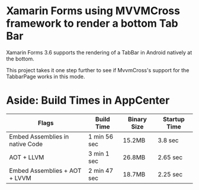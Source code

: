 # Xamarin Forms using MVVMCross framework to render a bottom Tab Bar

Xamarin Forms 3.6 supports the rendering of a TabBar in Android natively at the bottom.

This project takes it one step further to see if MvvmCross's support for the TabbarPage works in this mode.

# Aside: Build Times in AppCenter


|Flags|Build Time|Binary Size|Startup Time|
|-----|----------|-----------|------------|
|Embed Assemblies in native Code|1 min 56 sec|15.2MB|3.8 sec|
|AOT + LLVM|3 min 1 sec|26.8MB|2.65 sec|
|Embed Assemblies + AOT + LVVM|2 min 47 sec|18.7MB|2.25 sec|
